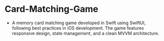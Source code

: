 # Card-Matching-Game

- A memory card matching game developed in Swift using SwiftUI, following best practices in iOS development. The game features responsive design, state management, and a clean MVVM architecture.

